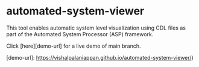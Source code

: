 # automated-system-viewer
This tool enables automatic system level visualization using CDL files as part of the Automated System Processor (ASP) framework.

Click [here][demo-url] for a live demo of main branch.



[demo-url]: https://vishalpalaniappan.github.io/automated-system-viewer/)
